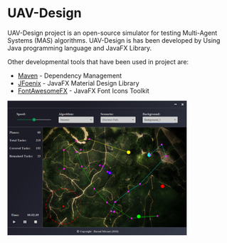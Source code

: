 # UAV-Design

UAV-Design project is an open-source simulator for testing Multi-Agent Systems (MAS) algorithms. UAV-Design is has been developed by Using Java programming language and JavaFX Library.

Other developmental tools that have been used in project are:
* [Maven](https://maven.apache.org/) - Dependency Management
* [JFoenix](http://www.jfoenix.com/) - JavaFX Material Design Library
* [FontAwesomeFX](https://github.com/Jerady/fontawesomefx-glyphsbrowser) - JavaFX Font Icons Toolkit

<img src="Screenshot.png" width="80%" />
